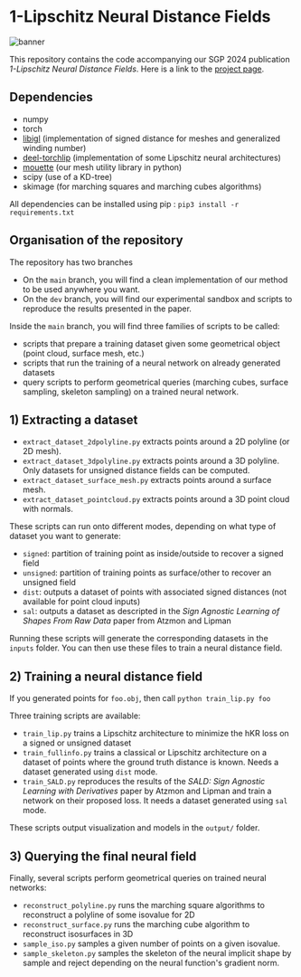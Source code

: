 # 1-Lipschitz Neural Distance Fields

![banner](https://github.com/GCoiffier/1-Lipschitz-Neural-Distance-Fields/assets/20912374/0b92d20d-054a-4f80-8746-ccfe13fd9eae)

This repository contains the code accompanying our SGP 2024 publication _1-Lipschitz Neural Distance Fields_. Here is a link to the [project page](https://gcoiffier.github.io/publications/onelipsdf/).

## Dependencies
- numpy
- torch 
- [libigl](https://libigl.github.io/) (implementation of signed distance for meshes and generalized winding number) 
- [deel-torchlip](https://github.com/deel-ai/deel-torchlip) (implementation of some Lipschitz neural architectures)
- [mouette](https://github.com/GCoiffier/mouette) (our mesh utility library in python)
- scipy (use of a KD-tree)
- skimage (for marching squares and marching cubes algorithms)

All dependencies can be installed using pip : `pip3 install -r requirements.txt`

## Organisation of the repository

The repository has two branches 
- On the `main` branch, you will find a clean implementation of our method to be used anywhere you want.
- On the `dev` branch, you will find our experimental sandbox and scripts to reproduce the results presented in the paper.

Inside the `main` branch, you will find three families of scripts to be called:
- scripts that prepare a training dataset given some geometrical object (point cloud, surface mesh, etc.)
- scripts that run the training of a neural network on already generated datasets
- query scripts to perform geometrical queries (marching cubes, surface sampling, skeleton sampling) on a trained neural network.

## 1) Extracting a dataset

- `extract_dataset_2dpolyline.py` extracts points around a 2D polyline (or 2D mesh).
- `extract_dataset_3dpolyline.py` extracts points around a 3D polyline. Only datasets for unsigned distance fields can be computed.
- `extract_dataset_surface_mesh.py` extracts points around a surface mesh.
- `extract_dataset_pointcloud.py` extracts points around a 3D point cloud with normals.

These scripts can run onto different modes, depending on what type of dataset you want to generate:
- `signed`: partition of training point as inside/outside to recover a signed field
- `unsigned`: partition of training points as surface/other to recover an unsigned field
- `dist`: outputs a dataset of points with associated signed distances (not available for point cloud inputs)
- `sal`: outputs a dataset as descripted in the _Sign Agnostic Learning of Shapes From Raw Data_ paper from Atzmon and Lipman

Running these scripts will generate the corresponding datasets in the `inputs` folder. You can then use these files to train a neural distance field.

## 2) Training a neural distance field

If you generated points for `foo.obj`, then call `python train_lip.py foo`

Three training scripts are available:
- `train_lip.py` trains a Lipschitz architecture to minimize the hKR loss on a signed or unsigned dataset
- `train_fullinfo.py` trains a classical or Lipschitz architecture on a dataset of points where the ground truth distance is known. Needs a dataset generated using `dist` mode.
- `train_SALD.py` reproduces the results of the _SALD: Sign Agnostic Learning with Derivatives_ paper by Atzmon and Lipman and train a network on their proposed loss. It needs a dataset generated using `sal` mode.

These scripts output visualization and models in the `output/` folder.

## 3) Querying the final neural field

Finally, several scripts perform geometrical queries on trained neural networks:

- `reconstruct_polyline.py` runs the marching square algorithms to reconstruct a polyline of some isovalue for 2D
- `reconstruct_surface.py` runs the marching cube algorithm to reconstruct isosurfaces in 3D
- `sample_iso.py` samples a given number of points on a given isovalue.
- `sample_skeleton.py` samples the skeleton of the neural implicit shape by sample and reject depending on the neural function's gradient norm.